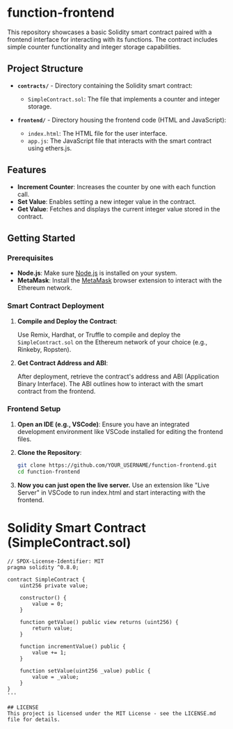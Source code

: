 # function-frontend

This repository showcases a basic Solidity smart contract paired with a frontend interface for interacting with its functions. The contract includes simple counter functionality and integer storage capabilities.

## Project Structure

- **`contracts/`** - Directory containing the Solidity smart contract:
  - `SimpleContract.sol`: The file that implements a counter and integer storage.

- **`frontend/`** - Directory housing the frontend code (HTML and JavaScript):
  - `index.html`: The HTML file for the user interface.
  - `app.js`: The JavaScript file that interacts with the smart contract using ethers.js.

## Features

- **Increment Counter**: Increases the counter by one with each function call.
- **Set Value**: Enables setting a new integer value in the contract.
- **Get Value**: Fetches and displays the current integer value stored in the contract.

## Getting Started

### Prerequisites

- **Node.js**: Make sure [Node.js](https://nodejs.org/) is installed on your system.
- **MetaMask**: Install the [MetaMask](https://metamask.io/) browser extension to interact with the Ethereum network.

### Smart Contract Deployment

1. **Compile and Deploy the Contract**:

   Use Remix, Hardhat, or Truffle to compile and deploy the `SimpleContract.sol` on the Ethereum network of your choice (e.g., Rinkeby, Ropsten).

2. **Get Contract Address and ABI**:

   After deployment, retrieve the contract's address and ABI (Application Binary Interface). The ABI outlines how to interact with the smart contract from the frontend.

### Frontend Setup

1. **Open an IDE (e.g., VSCode)**:
   Ensure you have an integrated development environment like VSCode installed for editing the frontend files.

2. **Clone the Repository**:
   ```bash
   git clone https://github.com/YOUR_USERNAME/function-frontend.git
   cd function-frontend

2. **Now you can just open the live server.**
   Use an extension like "Live Server" in VSCode to run index.html and start interacting with the frontend.

# Solidity Smart Contract (SimpleContract.sol)
```solidity
// SPDX-License-Identifier: MIT
pragma solidity ^0.8.0;

contract SimpleContract {
    uint256 private value;

    constructor() {
        value = 0;
    }

    function getValue() public view returns (uint256) {
        return value;
    }

    function incrementValue() public {
        value += 1;
    }

    function setValue(uint256 _value) public {
        value = _value;
    }
}
'''

## LICENSE
This project is licensed under the MIT License - see the LICENSE.md file for details.

